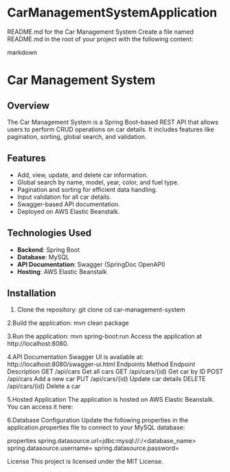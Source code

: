 # CarManagementSystemApplication
README.md for the Car Management System
Create a file named README.md in the root of your project with the following content:

markdown
# Car Management System

## Overview
The Car Management System is a Spring Boot-based REST API that allows users to perform CRUD operations on car details. It includes features like pagination, sorting, global search, and validation.

## Features
- Add, view, update, and delete car information.
- Global search by name, model, year, color, and fuel type.
- Pagination and sorting for efficient data handling.
- Input validation for all car details.
- Swagger-based API documentation.
- Deployed on AWS Elastic Beanstalk.

## Technologies Used
- **Backend**: Spring Boot
- **Database**: MySQL
- **API Documentation**: Swagger (SpringDoc OpenAPI)
- **Hosting**: AWS Elastic Beanstalk

## Installation
1. Clone the repository:
   git clone <repository-url>
   cd car-management-system

   
2.Build the application:
mvn clean package

3.Run the application:
mvn spring-boot:run
Access the application at http://localhost:8080.

4.API Documentation
Swagger UI is available at:
http://localhost:8080/swagger-ui.html
Endpoints
Method	Endpoint	Description
GET	/api/cars	Get all cars
GET	/api/cars/{id}	Get car by ID
POST	/api/cars	Add a new car
PUT	/api/cars/{id}	Update car details
DELETE	/api/cars/{id}	Delete a car


5.Hosted Application
The application is hosted on AWS Elastic Beanstalk. You can access it here:
<Hosted Application URL>


6.Database Configuration
Update the following properties in the application.properties file to connect to your MySQL database:

properties
spring.datasource.url=jdbc:mysql://<hostname>:<port>/<database_name>
spring.datasource.username=<username>
spring.datasource.password=<password>

License
This project is licensed under the MIT License.





